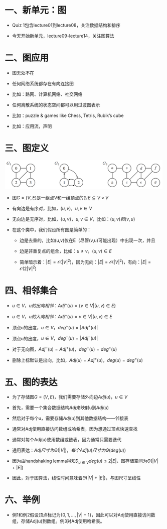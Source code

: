# 一、新单元：图

* Quiz 1包含lecture01到lecture08，关注数据结构和排序

* 今天开始新单元，lecture09-lecture14，关注图算法

# 二、图应用

* 图无处不在

* 任何网络系统都存在有向连接图

* 比如：路网、计算机网络、社交网络

* 任何离散系统的状态空间都可以用过渡图表示

* 比如：puzzle & games like Chess, Tetris, Rubik’s cube

* 比如：应用流，声明

# 三、图定义

![](https://raw.githubusercontent.com/lialong/algorithms-6006/main/lecture/09/1.png)

* 图$G=(V,E)$是一组点V和一组顶点的对$E\subseteq V\times V$

* 有向边是有序对，比如，$(u,v)，u,v \in V$

* 无向边是无序对，比如，$\{u,v\}，u,v\in V$，比如：$(u,v)和(v,u)$

* 在这个类中，我们假设所有图是简单的：
  
  * 边是去重的，比如(u,v)仅在E（尽管(v,u)可能出现）中出现一次，并且
  
  * 边是非重复点的组合，比如：$u\ne v，(u,v)\in E$
  
  * 简单暗示着：$|E|=\mathcal{O}(|V|^2)$，因为无向：$|E|=\mathcal{O}(|V|^2)$，有向：$|E|=\mathcal{O}(2|V|^2)$

# 四、相邻集合

* $u\in V，u的出向相邻：Adj^+(u)=\{v\in V|(u,v)\in E\}$

* $u\in V，u的入向相邻：Adj^-(u)={v\in V|(u,v)\in E}$

* 顶点u的出度，$u\in V，deg^+(u)=|Adj^+(u)|$

* 顶点u的出度，$u\in V，deg^-(u)=|Adj^-(u)|$

* 对于无向图，$Adj^-(u)=Adj^+(u)，deg^-(u)=deg^+(u)$

* 删除上标默认是出向，比如，$Adj(u)=Adj^+(u)，deg(u)=deg^+(u)$

# 五、图的表达

* 为了存储图$G=(V,E)$，我们需要存储外向边$Adj(u)，u\in V$

* 首先，需要一个集合数据结构$Adj$来映射u到$Adj(u)$

* 然后对于每个u，需要存储$Adj(u)$到其他数据结构——邻接表

* 通常对Adj使用直接访问数组或哈希表，因为想通过顶点快速查找

* 通常对每个Adj(u)使用数组或链表，因为通常只需要迭代

* 通用表达：$Adj尺寸为\Theta(|V|)，每个Adj(u)尺寸为\Theta(deg(u))$

* 因为由handshaking lemma得知$\sum_{u\in V}deg(u)\le2|E|$，图存储空间为$\Theta(|V|+|E|)$

* 因此，对于图算法，线性时间意味着$\Theta(|V|+|E|)$，与图尺寸呈线性

# 六、举例

* 例1和例2假设顶点标记为$\{0,1,...,|V|-1\}$，因此可以对Adj使用直接访问数组，存储Adj(u)到数组。例3对Adj使用哈希表。